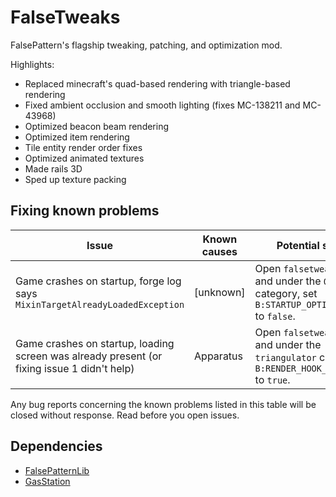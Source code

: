 # FalseTweaks

FalsePattern's flagship tweaking, patching, and optimization mod.

Highlights:
- Replaced minecraft's quad-based rendering with triangle-based rendering
- Fixed ambient occlusion and smooth lighting (fixes MC-138211 and MC-43968)
- Optimized beacon beam rendering
- Optimized item rendering
- Tile entity render order fixes
- Optimized animated textures
- Made rails 3D
- Sped up texture packing

## Fixing known problems
| **Issue**                                                                                   | **Known causes** | **Potential solution**                                                                                    |
|---------------------------------------------------------------------------------------------|------------------|-----------------------------------------------------------------------------------------------------------|
| Game crashes on startup, forge log says `MixinTargetAlreadyLoadedException`                 | [unknown]        | Open `falsetweaks.cfg`, and under the `00_modules` category, set `B:STARTUP_OPTIMIZATIONS` to `false`.    |
| Game crashes on startup, loading screen was already present (or fixing issue 1 didn't help) | Apparatus        | Open `falsetweaks.cfg`, and under the `triangulator` category, set `B:RENDER_HOOK_COMPAT_MODE` to `true`. |

Any bug reports concerning the known problems listed in this table will be closed without response. Read before you open issues.

## Dependencies
- [FalsePatternLib](https://github.com/FalsePattern/FalsePatternLib)
- [GasStation](https://github.com/FalsePattern/GasStation)
